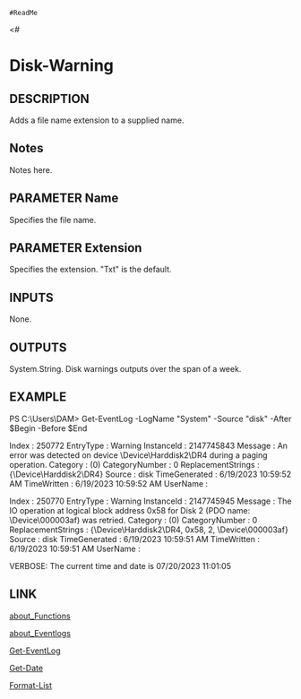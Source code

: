     #ReadMe
<#

# Disk-Warning

## DESCRIPTION

Adds a file name extension to a supplied name.  

## Notes

Notes here.

## PARAMETER Name

Specifies the file name.


## PARAMETER Extension

Specifies the extension. "Txt" is the default.

## INPUTS

None.

## OUTPUTS

System.String. Disk warnings outputs over the span of a week.

## EXAMPLE

PS C:\Users\DAM> Get-EventLog -LogName "System" -Source "disk" -After $Begin -Before $End

Index              : 250772
EntryType          : Warning
InstanceId         : 2147745843
Message            : An error was detected on device \Device\Harddisk2\DR4 during a paging operation.
Category           : (0)
CategoryNumber     : 0
ReplacementStrings : {\Device\Harddisk2\DR4}
Source             : disk
TimeGenerated      : 6/19/2023 10:59:52 AM
TimeWritten        : 6/19/2023 10:59:52 AM
UserName           :

Index              : 250770
EntryType          : Warning
InstanceId         : 2147745945
Message            : The IO operation at logical block address 0x58 for Disk 2 (PDO name:
                     \Device\000003af) was retried.
Category           : (0)
CategoryNumber     : 0
ReplacementStrings : {\Device\Harddisk2\DR4, 0x58, 2, \Device\000003af}
Source             : disk
TimeGenerated      : 6/19/2023 10:59:51 AM
TimeWritten        : 6/19/2023 10:59:51 AM
UserName           :


VERBOSE: The current time and date is 07/20/2023 11:01:05

## LINK

[about_Functions](https://learn.microsoft.com/en-us/powershell/module/microsoft.powershell.core/about/about_functions?view=powershell-7.3)

[about_Eventlogs](https://learn.microsoft.com/en-us/powershell/module/microsoft.powershell.core/about/about_eventlogs?view=powershell-5.1&viewFallbackFrom=powershell-7.2)

[Get-EventLog](https://learn.microsoft.com/en-us/powershell/module/microsoft.powershell.management/get-eventlog?view=powershell-5.1&viewFallbackFrom=powershell-7.3)

[Get-Date](https://learn.microsoft.com/en-us/powershell/module/microsoft.powershell.utility/get-date?view=powershell-7.3S)

[Format-List](https://learn.microsoft.com/en-us/powershell/module/microsoft.powershell.utility/format-list?view=powershell-7.3)
